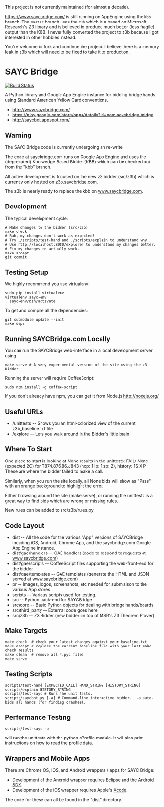 This project is not currently maintained (for almost a decade).

https://www.saycbridge.com/ is still running on AppEngine using the
`kbb` branch.  The `master` branch uses the `z3b` which is a
based on Microsoft Research's Z3 library and is believed to produce
much better (less fragile) output than the KBB.  I never fully converted
the project to z3b because I got interested in other hobbies instead.

You're welcome to fork and continue the project.  I believe there is
a memory leak in z3b which will need to be fixed to take it to
production.



SAYC Bridge
===========

[![Build Status](https://travis-ci.org/eseidel/saycbridge.png?branch=master)](https://travis-ci.org/eseidel/saycbridge)

A Python library and Google App Engine instance for bidding bridge hands
using Standard American Yellow Card conventions.

- http://www.saycbridge.com/
- https://play.google.com/store/apps/details?id=com.saycbridge.bridge
- http://saycbot.appspot.com/


Warning
-------

The SAYC Bridge code is currently undergoing an re-write.

The code at saycbridge.com runs on Google App Engine
and uses the (deprecated) Knolwedge Based Bidder (KBB)
which can be checked out from the "kbb" branch.

All active development is focused on the new z3 bidder (src/z3b)
which is currently only hosted on z3b.saycbridge.com.

The z3b is nearly ready to replace the kbb on www.saycbridge.com.


Development
-----------

The typical development cycle:

    # Make changes to the bidder (src/z3b)
    make check
    # Bah, my changes don't work as expected!
    # Try ./scripts/test-hand and ./scripts/explain to understand why.
    # Use http://localhost:8080/explorer to understand my changes better.
    # Fix my changes to actually work.
    make accept
    git commit


Testing Setup
-------------

We highly recommend you use virtualenv:

    sudo pip install virtualenv
    virtualenv sayc-env
    . sayc-env/bin/activate

To get and compile all the dependencies:

    git submodule update --init
    make deps


Running SAYCBridge.com Locally
------------------------------

You can run the SAYCBridge web-interface in a local development server using

    make serve # A very experimental version of the site using the z3 Bidder

Running the server will require CoffeeScript:

    sudo npm install -g coffee-script

If you don't already have npm, you can get it from Node.js
http://nodejs.org/


Useful URLs
-----------

 - /unittests -- Shows you an html-colorized view of the current z3b_baseline.txt file
 - /explore -- Lets you walk around in the Bidder's little brain


Where To Start
--------------

One place to start is looking at None results in the unittests:
FAIL: None (expected 2C) for T874.876.86.J843 (hcp: 1 lp: 1 sp: 2), history: 1S X P
These are where the bidder failed to make a call.

Similarly, when you run the site locally, all None bids will
show as "Pass" with an orange background to highlight the error.

Either browsing around the site (make serve), or running the unittests
is a great way to find bids which are wrong or missing rules.

New rules can be added to src/z3b/rules.py


Code Layout
-----------

- dist -- All the code for the various "App" versions of SAYCBridge, incuding iOS,
  Android, Chrome App, and the saycbridge.com Google App Engine instance.
- dist/gae/handlers -- GAE handlers (code to respond to requests at www.saycbridge.com)
- dist/gae/scripts -- CoffeeScript files supporting the web-front-end for the bidder
- dist/gae/templates -- GAE templates (generate the HTML and JSON served at www.saycbridge.com)
- pr -- Images, logos, screenshots, etc needed for submisison to the various App stores
- scripts -- Various scripts used for testing.
- src -- Python back-end for SAYCBridge
- src/core -- Basic Python objects for dealing with bridge hands/boards
- src/third_party -- External code goes here
- src/z3b -- Z3 Bidder (new bidder on top of MSR's Z3 Theorem Prover)


Make Targets
------------

    make check  # check your latest changes against your baseline.txt
    make accept # replace the current baseline file with your last make check results
    make clean  # remove all *.pyc files
    make serve


Testing Scripts
---------------

    scripts/test-hand [EXPECTED_CALL] HAND_STRING [HISTORY_STRING]
    scripts/explain HISTORY_STRING
    scripts/test-sayc # Runs the unit tests.
    scripts/saycbot.py [-a] # Command-line interactive bidder.  -a auto-bids all hands (for finding crashes).


Performance Testing
-------------------

    scripts/test-sayc -p

will run the unittests with the python cProfile module.
It will also print instructions on how to read the profile data.


Wrappers and Mobile Apps
------------------------

There are Chrome OS, iOS, and Android wrappers / apps for SAYC Bridge:

- Development of the Android wrapper requires Eclipse and the [Android SDK](http://developer.android.com/sdk/).
- Development of the iOS wrapper requires Apple's [Xcode](https://developer.apple.com/xcode/).

The code for these can all be found in the "dist" directory.
